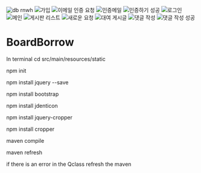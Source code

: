 ![db rnwh](https://user-images.githubusercontent.com/58217856/129448926-2ddff757-a004-4f2d-a074-cac24b8a8f75.png)
![가입](https://user-images.githubusercontent.com/58217856/129448937-ca66ef9c-00c7-4cf2-b068-4efba58afe41.png)
![이메일 인증 요청](https://user-images.githubusercontent.com/58217856/129448981-64da4d74-f879-4666-96e0-c0a83a7a90d0.png)
![인증메일](https://user-images.githubusercontent.com/58217856/129448982-3877d5f7-3ebd-4d72-8466-800025d62ff3.png)
![인증하기 성공](https://user-images.githubusercontent.com/58217856/129448983-577fc46b-8cf8-45fe-8c6c-e9fc444d4611.png)
![로그인](https://user-images.githubusercontent.com/58217856/129448987-6c55da9a-ea7b-48db-b3a7-b899e05827d5.png)
![메인](https://user-images.githubusercontent.com/58217856/129448988-d177a150-748a-4ee0-9998-2267a98b3433.png)
![게시판 리스트](https://user-images.githubusercontent.com/58217856/129448989-e0d3d7f8-c859-493b-b138-9c5c50702266.png)
![새로운 요청](https://user-images.githubusercontent.com/58217856/129448992-4c8bb819-3dbf-47de-a17a-e0888d0b6a07.png)
![대여 게시글](https://user-images.githubusercontent.com/58217856/129448993-b715e21c-fa78-4fed-873a-b268b45dffa0.png)
![댓글 작성](https://user-images.githubusercontent.com/58217856/129448994-b5a12bb0-d404-45fa-beaf-77aac6771daf.png)
![댓글 작성 성공](https://user-images.githubusercontent.com/58217856/129448996-cd6822fd-6a71-442c-9508-6bf544c28b9d.png)



# BoardBorrow
 
In terminal cd src/main/resources/static


npm init


npm install jquery --save


npm install bootstrap


npm install jdenticon


npm install jquery-cropper


npm install cropper


maven compile


maven refresh



if there is an error in the Qclass refresh the maven
